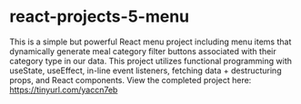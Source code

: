 # react-projects-5-menu

This is a simple but powerful React menu project including menu items that dynamically generate meal category filter buttons associated with their category type in our data. This project utilizes functional programming with useState, useEffect, in-line event listeners, fetching data + destructuring props, and React components. View the completed project here: https://tinyurl.com/yaccn7eb
